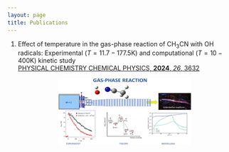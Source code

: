 ```yaml
---
layout: page
title: Publications
---
```


1. Effect of temperature in the gas-phase reaction of CH<sub>3</sub>CN with OH radicals: Experimental $\displaystyle(T=11.7-177.5 \mathrm{K})$ and computational $\displaystyle(T=10-400\mathrm{K})$ kinetic study  
   [PHYSICAL CHEMISTRY CHEMICAL PHYSICS, **2024**, _26_, 3632](https://pubs.rsc.org/en/content/articlelanding/2024/cp/d3cp04944b)
   <p align="center">
   <img src="https://github.com/emartineznunez/emartineznunez.github.io/blob/master/Imagen1.gif?raw=true" alt="alt text" width="300" height="150">
   </p>


